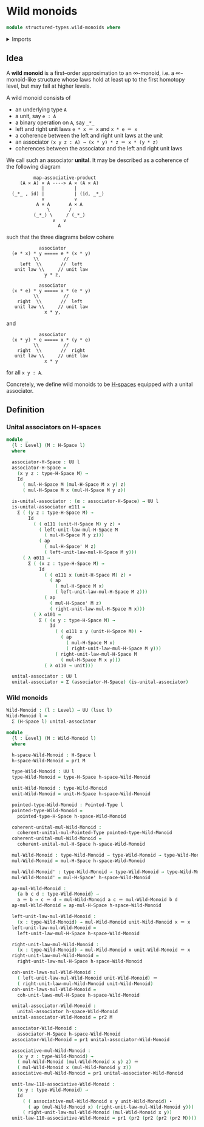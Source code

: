 # Wild monoids

```agda
module structured-types.wild-monoids where
```

<details><summary>Imports</summary>

```agda
open import foundation.action-on-identifications-functions
open import foundation.dependent-pair-types
open import foundation.identity-types
open import foundation.unit-type
open import foundation.universe-levels

open import structured-types.h-spaces
open import structured-types.pointed-types
```

</details>

## Idea

A **wild monoid** is a first–order approximation to an ∞-monoid, i.e. a
∞-monoid-like structure whose laws hold at least up to the first homotopy level,
but may fail at higher levels.

A wild monoid consists of

- an underlying type `A`
- a unit, say `e : A`
- a binary operation on `A`, say `_*_`
- left and right unit laws `e * x ＝ x` and `x * e ＝ x`
- a coherence between the left and right unit laws at the unit
- an associator `(x y z : A) → (x * y) * z ＝ x * (y * z)`
- coherences between the associator and the left and right unit laws

We call such an associator **unital**. It may be described as a coherence of the
following diagram

```text
          map-associative-product
     (A × A) × A ----> A × (A × A)
             |           |
  (_*_ , id) |           | (id, _*_)
             ∨           ∨
           A × A       A × A
               \       /
          (_*_) \     / (_*_)
                 ∨   ∨
                   A
```

such that the three diagrams below cohere

```text
            associator
  (e * x) * y ===== e * (x * y)
          \\         //
     left  \\       //  left
   unit law \\     // unit law
              y * z,
```

```text
            associator
  (x * e) * y ===== x * (e * y)
          \\         //
    right  \\       //  left
   unit law \\     // unit law
              x * y,
```

and

```text
            associator
  (x * y) * e ===== x * (y * e)
          \\         //
    right  \\       //  right
   unit law \\     // unit law
              x * y
```

for all `x y : A`.

Concretely, we define wild monoids to be
[H-spaces](structured-types.h-spaces.md) equipped with a unital associator.

## Definition

### Unital associators on H-spaces

```agda
module _
  {l : Level} (M : H-Space l)
  where

  associator-H-Space : UU l
  associator-H-Space =
    (x y z : type-H-Space M) →
    Id
      ( mul-H-Space M (mul-H-Space M x y) z)
      ( mul-H-Space M x (mul-H-Space M y z))

  is-unital-associator : (α : associator-H-Space) → UU l
  is-unital-associator α111 =
    Σ ( (y z : type-H-Space M) →
        Id
          ( ( α111 (unit-H-Space M) y z) ∙
            ( left-unit-law-mul-H-Space M
              ( mul-H-Space M y z)))
            ( ap
              ( mul-H-Space' M z)
              ( left-unit-law-mul-H-Space M y)))
      ( λ α011 →
        Σ ( (x z : type-H-Space M) →
            Id
              ( ( α111 x (unit-H-Space M) z) ∙
                ( ap
                  ( mul-H-Space M x)
                  ( left-unit-law-mul-H-Space M z)))
              ( ap
                ( mul-H-Space' M z)
                ( right-unit-law-mul-H-Space M x)))
          ( λ α101 →
            Σ ( (x y : type-H-Space M) →
                Id
                  ( ( α111 x y (unit-H-Space M)) ∙
                    ( ap
                      ( mul-H-Space M x)
                      ( right-unit-law-mul-H-Space M y)))
                  ( right-unit-law-mul-H-Space M
                    ( mul-H-Space M x y)))
              ( λ α110 → unit)))

  unital-associator : UU l
  unital-associator = Σ (associator-H-Space) (is-unital-associator)
```

### Wild monoids

```agda
Wild-Monoid : (l : Level) → UU (lsuc l)
Wild-Monoid l =
  Σ (H-Space l) unital-associator

module _
  {l : Level} (M : Wild-Monoid l)
  where

  h-space-Wild-Monoid : H-Space l
  h-space-Wild-Monoid = pr1 M

  type-Wild-Monoid : UU l
  type-Wild-Monoid = type-H-Space h-space-Wild-Monoid

  unit-Wild-Monoid : type-Wild-Monoid
  unit-Wild-Monoid = unit-H-Space h-space-Wild-Monoid

  pointed-type-Wild-Monoid : Pointed-Type l
  pointed-type-Wild-Monoid =
    pointed-type-H-Space h-space-Wild-Monoid

  coherent-unital-mul-Wild-Monoid :
    coherent-unital-mul-Pointed-Type pointed-type-Wild-Monoid
  coherent-unital-mul-Wild-Monoid =
    coherent-unital-mul-H-Space h-space-Wild-Monoid

  mul-Wild-Monoid : type-Wild-Monoid → type-Wild-Monoid → type-Wild-Monoid
  mul-Wild-Monoid = mul-H-Space h-space-Wild-Monoid

  mul-Wild-Monoid' : type-Wild-Monoid → type-Wild-Monoid → type-Wild-Monoid
  mul-Wild-Monoid' = mul-H-Space' h-space-Wild-Monoid

  ap-mul-Wild-Monoid :
    {a b c d : type-Wild-Monoid} →
    a ＝ b → c ＝ d → mul-Wild-Monoid a c ＝ mul-Wild-Monoid b d
  ap-mul-Wild-Monoid = ap-mul-H-Space h-space-Wild-Monoid

  left-unit-law-mul-Wild-Monoid :
    (x : type-Wild-Monoid) → mul-Wild-Monoid unit-Wild-Monoid x ＝ x
  left-unit-law-mul-Wild-Monoid =
    left-unit-law-mul-H-Space h-space-Wild-Monoid

  right-unit-law-mul-Wild-Monoid :
    (x : type-Wild-Monoid) → mul-Wild-Monoid x unit-Wild-Monoid ＝ x
  right-unit-law-mul-Wild-Monoid =
    right-unit-law-mul-H-Space h-space-Wild-Monoid

  coh-unit-laws-mul-Wild-Monoid :
    ( left-unit-law-mul-Wild-Monoid unit-Wild-Monoid) ＝
    ( right-unit-law-mul-Wild-Monoid unit-Wild-Monoid)
  coh-unit-laws-mul-Wild-Monoid =
    coh-unit-laws-mul-H-Space h-space-Wild-Monoid

  unital-associator-Wild-Monoid :
    unital-associator h-space-Wild-Monoid
  unital-associator-Wild-Monoid = pr2 M

  associator-Wild-Monoid :
    associator-H-Space h-space-Wild-Monoid
  associator-Wild-Monoid = pr1 unital-associator-Wild-Monoid

  associative-mul-Wild-Monoid :
    (x y z : type-Wild-Monoid) →
    ( mul-Wild-Monoid (mul-Wild-Monoid x y) z) ＝
    ( mul-Wild-Monoid x (mul-Wild-Monoid y z))
  associative-mul-Wild-Monoid = pr1 unital-associator-Wild-Monoid

  unit-law-110-associative-Wild-Monoid :
    (x y : type-Wild-Monoid) →
    Id
      ( ( associative-mul-Wild-Monoid x y unit-Wild-Monoid) ∙
        ( ap (mul-Wild-Monoid x) (right-unit-law-mul-Wild-Monoid y)))
      ( right-unit-law-mul-Wild-Monoid (mul-Wild-Monoid x y))
  unit-law-110-associative-Wild-Monoid = pr1 (pr2 (pr2 (pr2 (pr2 M))))
```
